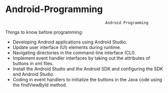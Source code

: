 # Android-Programming
                                                Android Programming
Things to know before programming:
- Developing Android applications using Android Studio.
- Update user interface (UI) elements during runtime.
- Navigating directories in the command-line interface (CLI).
- Implement event handler interfaces by taking out the attributes of buttons in xml files. 
- Install the Android Studio and the Android SDK and configuring the SDK and Android Studio.
- Coding in event handlers to initialize the buttons in the Java code using the findViewById method.








